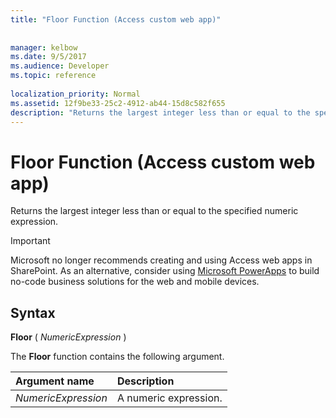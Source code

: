 ```yaml
---
title: "Floor Function (Access custom web app)"
 
 
manager: kelbow
ms.date: 9/5/2017
ms.audience: Developer
ms.topic: reference
  
localization_priority: Normal
ms.assetid: 12f9be33-25c2-4912-ab44-15d8c582f655
description: "Returns the largest integer less than or equal to the specified numeric expression."
---
```


# Floor Function (Access custom web app)

Returns the largest integer less than or equal to the specified numeric expression.
  
> [!IMPORTANT]
> Microsoft no longer recommends creating and using Access web apps in SharePoint. As an alternative, consider using [Microsoft PowerApps](https://powerapps.microsoft.com/en-us/) to build no-code business solutions for the web and mobile devices. 
  
## Syntax

 **Floor** (  *NumericExpression*  ) 
  
The **Floor** function contains the following argument. 
  
|**Argument name**|**Description**|
|:-----|:-----|
| *NumericExpression*  <br/> |A numeric expression.  <br/> |
   


